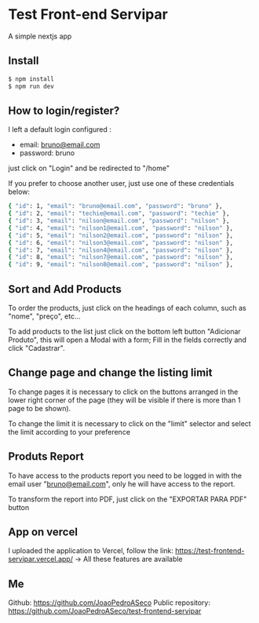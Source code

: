 # Test Front-end Servipar

A simple nextjs app

## Install

```bash
$ npm install
$ npm run dev
```

## How to login/register?

I left a default login configured :

- email: bruno@email.com
- password: bruno

just click on "Login" and be redirected to "/home"

If you prefer to choose another user, just use one of these credentials below:

```bash
{ "id": 1, "email": "bruno@email.com", "password": "bruno" },
{ "id": 2, "email": "techie@email.com", "password": "techie" },
{ "id": 3, "email": "nilson@email.com", "password": "nilson" },
{ "id": 4, "email": "nilson1@email.com", "password": "nilson" },
{ "id": 5, "email": "nilson2@email.com", "password": "nilson" },
{ "id": 6, "email": "nilson3@email.com", "password": "nilson" },
{ "id": 7, "email": "nilson4@email.com", "password": "nilson" },
{ "id": 8, "email": "nilson7@email.com", "password": "nilson" },
{ "id": 9, "email": "nilson8@email.com", "password": "nilson" },
```

## Sort and Add Products

To order the products, just click on the headings of each column, such as "nome", "preço", etc...

To add products to the list just click on the bottom left button "Adicionar Produto", this will open a Modal with a form; Fill in the fields correctly and click "Cadastrar".

## Change page and change the listing limit

To change pages it is necessary to click on the buttons arranged in the lower right corner of the page (they will be visible if there is more than 1 page to be shown).

To change the limit it is necessary to click on the "limit" selector and select the limit according to your preference

## Produts Report

To have access to the products report you need to be logged in with the email user "bruno@email.com", only he will have access to the report.

To transform the report into PDF, just click on the "EXPORTAR PARA PDF" button

## App on vercel

I uploaded the application to Vercel, follow the link: https://test-frontend-servipar.vercel.app/  ->  All these features are available

## Me

Github: https://github.com/JoaoPedroASeco
Public repository: https://github.com/JoaoPedroASeco/test-frontend-servipar
